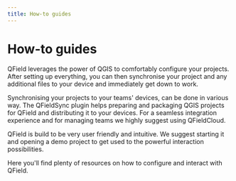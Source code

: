 ```yaml
---
title: How-to guides
---
```


# How-to guides

QField leverages the power of QGIS to comfortably configure your
projects. After setting up everything, you can then synchronise your
project and any additional files to your device and immediately get
down to work.

Synchronising your projects to your teams' devices, can be done in
various way. The QFieldSync plugin helps preparing and packaging QGIS
projects for QField and distributing it to your devices. For a
seamless integration experience and for managing teams we highly
suggest using QFieldCloud.

QField is build to be very user friendly and intuitive. We suggest
starting it and opening a demo project to get used to the powerful
interaction possibilities.

Here you'll find plenty of resources on how to configure and interact
with QField.

